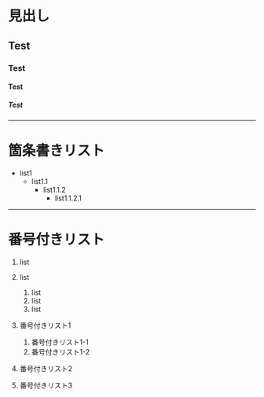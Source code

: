 # 見出し
## Test
### Test
#### Test
##### Test
---

# 箇条書きリスト

- list1
  - list1.1
    - list1.1.2
      - list1.1.2.1     
---

# 番号付きリスト

1. list
1. list
	1. list
	1. list
	1. list


1. 番号付きリスト1
    1. 番号付きリスト1-1
    1. 番号付きリスト1-2
1. 番号付きリスト2
1. 番号付きリスト3
